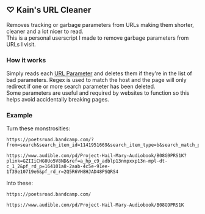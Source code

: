 ## ♡ Kain's URL Cleaner
Removes tracking or garbage parameters from URLs making them shorter, cleaner and a lot nicer to read.  
This is a personal userscript I made to remove garbage parameters from URLs I visit.

### How it works    
Simply reads each [URL Parameter](https://developer.mozilla.org/en-US/docs/Web/API/URLSearchParams) and deletes them if they're in the list of bad parameters. Regex is used to match the host and the page will only redirect if one or more search parameter has been deleted.  
Some parameters are useful and required by websites to function so this helps avoid accidentally breaking pages.

### Example

Turn these monstrosities:  
```
https://poetsroad.bandcamp.com/?from=search&search_item_id=1141951669&search_item_type=b&search_match_part=%3F&search_page_id=1748155363&search_page_no=1&search_rank=1&search_sig=a9a9cbdfc454df7c2999f097dc8a216b

https://www.audible.com/pd/Project-Hail-Mary-Audiobook/B08G9PRS1K?plink=GZIIiCHG0Uo5V8ND&ref=a_hp_c9_adblp13nmpxxp13n-mpl-dt-c_1_2&pf_rd_p=164101a8-2aab-4c5e-91ee-1f39e10719e6&pf_rd_r=2Q5R6VH8HJAD48PSQRS4
```
Into these:
```
https://poetsroad.bandcamp.com/

https://www.audible.com/pd/Project-Hail-Mary-Audiobook/B08G9PRS1K
```

